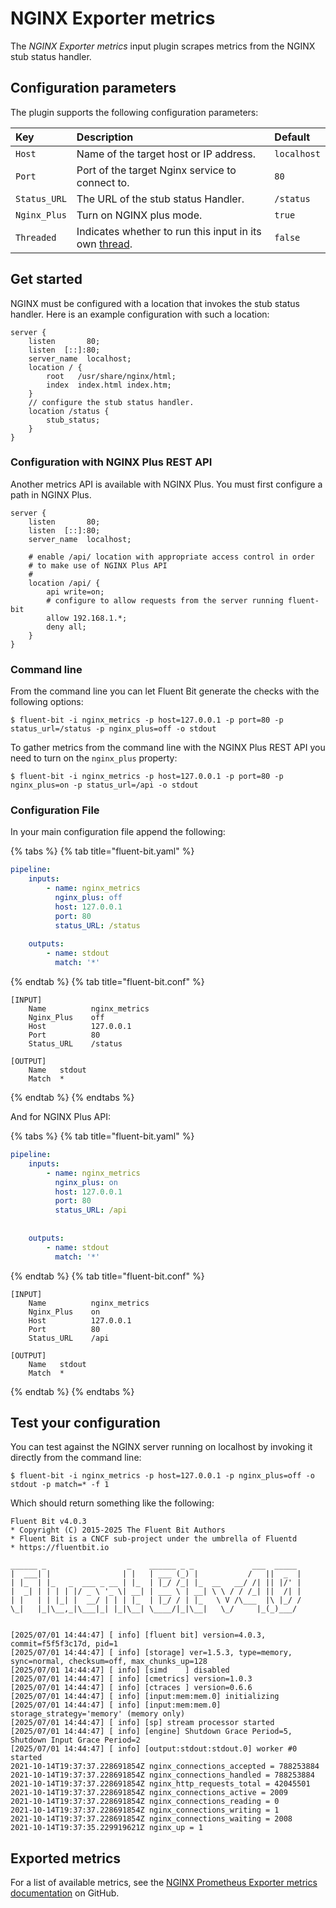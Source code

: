 # NGINX Exporter metrics

The _NGINX Exporter metrics_ input plugin scrapes metrics from the NGINX stub status handler.

## Configuration parameters

The plugin supports the following configuration parameters:

| Key | Description | Default |
| :--- | :--- | :--- |
| `Host` | Name of the target host or IP address. | `localhost` |
| `Port` | Port of the target Nginx service to connect to. | `80` |
| `Status_URL` | The URL of the stub status Handler. | `/status` |
| `Nginx_Plus` | Turn on NGINX plus mode. | `true` |
| `Threaded` | Indicates whether to run this input in its own [thread](../../administration/multithreading.md#inputs). | `false` |

## Get started

NGINX must be configured with a location that invokes the stub status handler. Here is an example configuration with such a location:

```text
server {
    listen       80;
    listen  [::]:80;
    server_name  localhost;
    location / {
        root   /usr/share/nginx/html;
        index  index.html index.htm;
    }
    // configure the stub status handler.
    location /status {
        stub_status;
    }
}
```

### Configuration with NGINX Plus REST API

Another metrics API is available with NGINX Plus. You must first configure a path in
NGINX Plus.

```text
server {
	listen       80;
	listen  [::]:80;
	server_name  localhost;

	# enable /api/ location with appropriate access control in order
	# to make use of NGINX Plus API
	#
	location /api/ {
		api write=on;
		# configure to allow requests from the server running fluent-bit
		allow 192.168.1.*;
		deny all;
	}
}
```

### Command line

From the command line you can let Fluent Bit generate the checks with the following options:

```shell
$ fluent-bit -i nginx_metrics -p host=127.0.0.1 -p port=80 -p status_url=/status -p nginx_plus=off -o stdout
```

To gather metrics from the command line with the NGINX Plus REST API you need to turn on the
`nginx_plus` property:

```shell
$ fluent-bit -i nginx_metrics -p host=127.0.0.1 -p port=80 -p nginx_plus=on -p status_url=/api -o stdout
```

### Configuration File

In your main configuration file append the following:

{% tabs %}
{% tab title="fluent-bit.yaml" %}

```yaml
pipeline:
    inputs:
        - name: nginx_metrics
          nginx_plus: off
          host: 127.0.0.1
          port: 80
          status_URL: /status
           
    outputs:
        - name: stdout
          match: '*'
```

{% endtab %}
{% tab title="fluent-bit.conf" %}

```text
[INPUT]
    Name          nginx_metrics
    Nginx_Plus    off
    Host          127.0.0.1
    Port          80
    Status_URL    /status

[OUTPUT]
    Name   stdout
    Match  *
```

{% endtab %}
{% endtabs %}

And for NGINX Plus API:

{% tabs %}
{% tab title="fluent-bit.yaml" %}

```yaml
pipeline:
    inputs:
        - name: nginx_metrics
          nginx_plus: on
          host: 127.0.0.1
          port: 80
          status_URL: /api
          
          
    outputs:
        - name: stdout
          match: '*'
```

{% endtab %}
{% tab title="fluent-bit.conf" %}

```text
[INPUT]
    Name          nginx_metrics
    Nginx_Plus    on
    Host          127.0.0.1
    Port          80
    Status_URL    /api

[OUTPUT]
    Name   stdout
    Match  *
```

{% endtab %}
{% endtabs %}

## Test your configuration

You can test against the NGINX server running on localhost by invoking it directly from the command line:

```shell
$ fluent-bit -i nginx_metrics -p host=127.0.0.1 -p nginx_plus=off -o stdout -p match=* -f 1
```

Which should return something like the following:

```text
Fluent Bit v4.0.3
* Copyright (C) 2015-2025 The Fluent Bit Authors
* Fluent Bit is a CNCF sub-project under the umbrella of Fluentd
* https://fluentbit.io

______ _                  _    ______ _ _             ___  _____
|  ___| |                | |   | ___ (_) |           /   ||  _  |
| |_  | |_   _  ___ _ __ | |_  | |_/ /_| |_  __   __/ /| || |/' |
|  _| | | | | |/ _ \ '_ \| __| | ___ \ | __| \ \ / / /_| ||  /| |
| |   | | |_| |  __/ | | | |_  | |_/ / | |_   \ V /\___  |\ |_/ /
\_|   |_|\__,_|\___|_| |_|\__| \____/|_|\__|   \_/     |_(_)___/


[2025/07/01 14:44:47] [ info] [fluent bit] version=4.0.3, commit=f5f5f3c17d, pid=1
[2025/07/01 14:44:47] [ info] [storage] ver=1.5.3, type=memory, sync=normal, checksum=off, max_chunks_up=128
[2025/07/01 14:44:47] [ info] [simd    ] disabled
[2025/07/01 14:44:47] [ info] [cmetrics] version=1.0.3
[2025/07/01 14:44:47] [ info] [ctraces ] version=0.6.6
[2025/07/01 14:44:47] [ info] [input:mem:mem.0] initializing
[2025/07/01 14:44:47] [ info] [input:mem:mem.0] storage_strategy='memory' (memory only)
[2025/07/01 14:44:47] [ info] [sp] stream processor started
[2025/07/01 14:44:47] [ info] [engine] Shutdown Grace Period=5, Shutdown Input Grace Period=2
[2025/07/01 14:44:47] [ info] [output:stdout:stdout.0] worker #0 started
2021-10-14T19:37:37.228691854Z nginx_connections_accepted = 788253884
2021-10-14T19:37:37.228691854Z nginx_connections_handled = 788253884
2021-10-14T19:37:37.228691854Z nginx_http_requests_total = 42045501
2021-10-14T19:37:37.228691854Z nginx_connections_active = 2009
2021-10-14T19:37:37.228691854Z nginx_connections_reading = 0
2021-10-14T19:37:37.228691854Z nginx_connections_writing = 1
2021-10-14T19:37:37.228691854Z nginx_connections_waiting = 2008
2021-10-14T19:37:35.229919621Z nginx_up = 1
```

## Exported metrics

For a list of available metrics, see the [NGINX Prometheus Exporter metrics documentation](https://github.com/nginxinc/nginx-prometheus-exporter/blob/main/README.md) on GitHub.